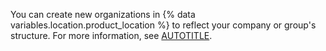 You can create new organizations in {% data variables.location.product_location %} to reflect your company or group's structure. For more information, see [AUTOTITLE](/organizations/collaborating-with-groups-in-organizations/creating-a-new-organization-from-scratch).
